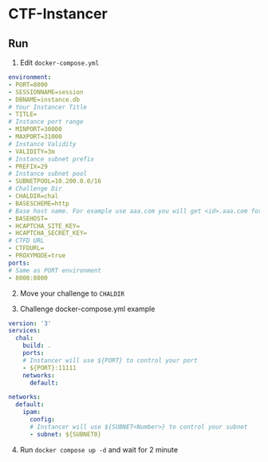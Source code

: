 # CTF-Instancer

## Run
1. Edit `docker-compose.yml`
```yaml
environment:
- PORT=8000
- SESSIONNAME=session
- DBNAME=instance.db
# Your Instancer Title
- TITLE=
# Instance port range
- MINPORT=30000
- MAXPORT=31000
# Instance Validity
- VALIDITY=3m
# Instance subnet prefix
- PREFIX=29
# Instance subnet pool
- SUBNETPOOL=10.200.0.0/16
# Challenge Dir
- CHALDIR=chal
- BASESCHEME=http
# Base host name. For example use aaa.com you will get <id>.aaa.com for instance host
- BASEHOST=
- HCAPTCHA_SITE_KEY=
- HCAPTCHA_SECRET_KEY=
# CTFD URL
- CTFDURL=
- PROXYMODE=true
ports:
# Same as PORT environment
- 8000:8000
```

2. Move your challenge to `CHALDIR`

3. Challenge docker-compose.yml example
```yaml
version: '3'
services:
  chal:
    build: .
    ports:
    # Instancer will use ${PORT} to control your port
    - ${PORT}:11111
    networks:
      default:

networks:
  default:
    ipam:
      config:
      # Instancer will use ${SUBNET<Number>} to control your subnet
      - subnet: ${SUBNET0}
```

4. Run `docker compose up -d` and wait for 2 minute
